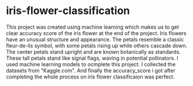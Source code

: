 # iris-flower-classification
This project was created using machine learning which makes us to get clear accuracy score of the iris flower at the end of the project.
Iris flowers have an unusual structure and appearance. The petals resemble a classic fleur-de-lis symbol, with some petals rising up while others cascade down. The center petals stand upright and are known botanically as standards. These tall petals stand like signal flags, waving in potential pollinators.
I used machine learning models to ocmplete this project.
I collected the datasets from "Kaggle.com".
And finally the accuracy_score i got after completing the whole process on iris flower classificaion was perfect.
